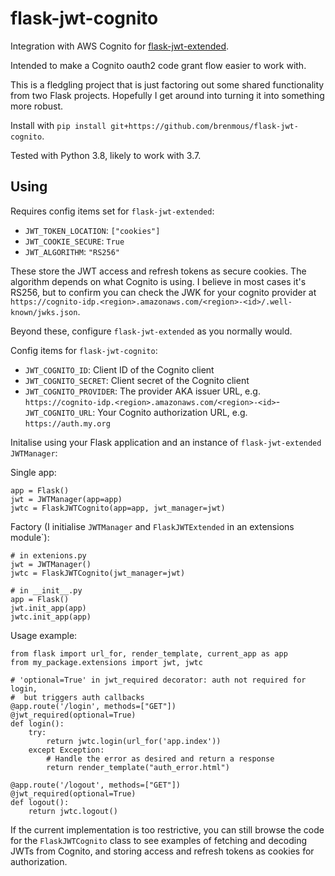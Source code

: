 # flask-jwt-cognito
Integration with AWS Cognito for [flask-jwt-extended](https://github.com/vimalloc/flask-jwt-extended).

Intended to make a Cognito oauth2 code grant flow easier to work with.

This is a fledgling project that is just factoring out some shared functionality from two Flask
projects. Hopefully I get around into turning it into something more robust.

Install with `pip install git+https://github.com/brenmous/flask-jwt-cognito`.

Tested with Python 3.8, likely to work with 3.7.

## Using

Requires config items set for `flask-jwt-extended`:
- `JWT_TOKEN_LOCATION`: `["cookies"]`
- `JWT_COOKIE_SECURE`: `True`
- `JWT_ALGORITHM`: `"RS256"`

These store the JWT access and refresh tokens as secure cookies.
The algorithm depends on what Cognito is using. I believe in most cases
it's RS256, but to confirm you can check the JWK for your cognito provider at
`https://cognito-idp.<region>.amazonaws.com/<region>-<id>/.well-known/jwks.json`.

Beyond these, configure `flask-jwt-extended` as you normally would.

Config items for `flask-jwt-cognito`:
- `JWT_COGNITO_ID`: Client ID of the Cognito client
- `JWT_COGNITO_SECRET`: Client secret of the Cognito client
- `JWT_COGNITO_PROVIDER`: The provider AKA issuer URL, e.g. `https://cognito-idp.<region>.amazonaws.com/<region>-<id>`- `JWT_COGNITO_URL`: Your Cognito authorization URL, e.g. `https://auth.my.org`

Initalise using your Flask application and an instance of `flask-jwt-extended JWTManager`:

Single app:
```
app = Flask()
jwt = JWTManager(app=app)
jwtc = FlaskJWTCognito(app=app, jwt_manager=jwt)
```

Factory (I initialise `JWTManager` and `FlaskJWTExtended` in an extensions module`):
```
# in extenions.py
jwt = JWTManager()
jwtc = FlaskJWTCognito(jwt_manager=jwt)

# in __init__.py
app = Flask()
jwt.init_app(app)
jwtc.init_app(app)
```

Usage example:
```
from flask import url_for, render_template, current_app as app
from my_package.extensions import jwt, jwtc

# 'optional=True' in jwt_required decorator: auth not required for login, 
#  but triggers auth callbacks
@app.route('/login', methods=["GET"])
@jwt_required(optional=True)  
def login():
    try:
        return jwtc.login(url_for('app.index'))
    except Exception:
        # Handle the error as desired and return a response
        return render_template("auth_error.html")

@app.route('/logout', methods=["GET"])
@jwt_required(optional=True)
def logout():
    return jwtc.logout()
```

If the current implementation is too restrictive, you can still browse the code for the 
`FlaskJWTCognito` class to see examples of fetching and decoding JWTs from Cognito, and storing
access and refresh tokens as cookies for authorization.
